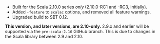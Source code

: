 * Built for the Scala 2.10.0 series _only_ (2.10.0-RC1 and -RC3, initially).
* Added `-feature` to `scalac` options, and removed all feature warnings.
* Upgraded build to SBT 0.12.

**This version, and later versions, are 2.10-only.** 2.9.x and earlier will be
supported via the `pre-scala-2.10` GitHub branch. This is due to changes
in the Scala library between 2.9 and 2.10.
